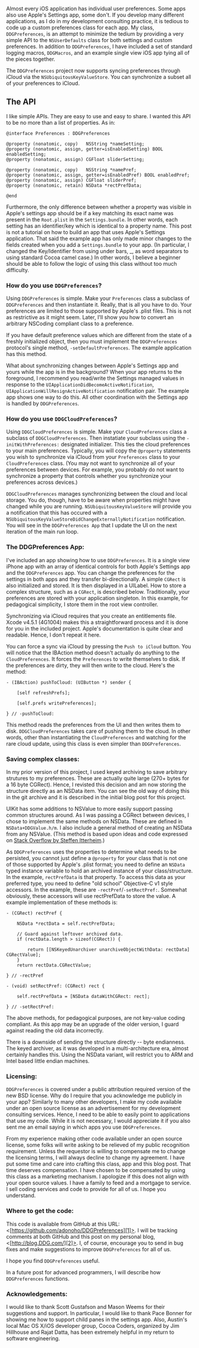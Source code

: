 Almost every iOS application has individual user preferences. Some apps also
use Apple's Settings app, some don't. If you develop many different
applications, as I do in my development consulting practice, it is tedious to
code up a custom preferences class for each app. My class, `DDGPreferences`, is
an attempt to minimize the tedium by providing a very simple API to the
`NSUserDefaults` class for both settings and custom preferences. In addition to
`DDGPreferences`, I have included a set of standard logging macros, `DDGMacros`,
and an example single view iOS app tying all of the pieces together.

The `DDGPreferences` project now supports syncing preferences through
iCloud via the `NSUbiquitousKeyValueStore`. You can synchronize a subset
all of your preferences to iCloud.

## The API

I like simple APIs. They are easy to use and easy to share. I wanted this API
to be no more than a list of properties. As in:

	@interface Preferences : DDGPreferences
	
	@property (nonatomic, copy)   NSString *nameSetting;
	@property (nonatomic, assign, getter=isEnabledSetting) BOOL enabledSetting;
	@property (nonatomic, assign) CGFloat sliderSetting;
	
	@property (nonatomic, copy)   NSString *namePref;
	@property (nonatomic, assign, getter=isEnabledPref) BOOL enabledPref;
	@property (nonatomic, assign) CGFloat sliderPref;
	@property (nonatomic, retain) NSData *rectPrefData;
	
	@end
    
Furthermore, the only difference between whether a property was visible in
Apple's settings app should be if a key matching its exact name was present in
the `Root.plist` in the `Settings.bundle`. In other words, each setting has an
identifier/key which is identical to a property name. This post is not a
tutorial on how to build an app that uses Apple's Settings application. That
said the example app has only made minor changes to the fields created when
you add a `Settings.bundle` to your app. (In particular, I changed the
Key/Identifier from using under bars, _, as word separators to using standard
Cocoa camel case.) In other words, I believe a beginner should be able to
follow the logic of using this class without too much difficulty.

### How do you use `DDGPreferences`?

Using `DDGPreferences` is simple. Make your `Preferences` class a subclass of
`DDGPreferences` and then instantiate it. Really, that is all you have to do.
Your preferences are limited to those supported by Apple's .plist files. This
is not as restrictive as it might seem. Later, I'll show you how to convert an
arbitrary NSCoding compliant class to a preference.

If you have default preference values which are different from the state of a
freshly initialized object, then you must implement the `DDGPreferences`
protocol's single method, `-setDefaultPreferences`. The example application has
this method.

What about synchronizing changes between Apple's Settings app and yours while
the app is in the background? When your app returns to the foreground, I
recommend you read/write the Settings managed values in response to
the `UIApplicationDidBecomeActiveNotification`,
`UIApplicationWillResignActiveNotification` notification pair. The example app
shows one way to do this. All other coordination with the Settings app is
handled by `DDGPreferences`.

### How do you use `DDGCloudPreferences`?

Using `DDGCloudPreferences` is simple. Make your `CloudPreferences`
class a subclass of `DDGCloudPreferences`. Then instatiate your subclass
using the `-initWithPreferences:` designated initializer. This ties the
cloud preferences to your main preferences. Typically, you will copy the
`@property` statements you wish to synchronize via iCloud from your
`Preferences` class to your `CloudPreferences` class. (You may not want
to synchronize all of your preferences between devices. For example, you
probably do not want to synchronize a property that controls whether you
synchronize your preferences across devices.)

`DDGCloudPreferences` manages synchronizing between the cloud and local
storage. You do, though, have to be aware when properties might have
changed while you are running. `NSUbiquitousKeyValueStore` will provide
you a notification that this has occured with a
`NSUbiquitousKeyValueStoreDidChangeExternallyNotification` notification.
You will see in the `DDGPreferences App` that I update the UI on the
next iteration of the main run loop.

### The DDGPreferences App:

I've included an app showing how to use `DDGPreferences`. It is a single view
iPhone app with an array of identical controls for both Apple's Settings app
and the `DDGPreferences` app. You can change the preferences for the settings in
both apps and they transfer bi-directionally. A simple `CGRect` is also
initialized and stored. It is then displayed in a UILabel. How to store a
complex structure, such as a `CGRect`, is described below. Traditionally, your
preferences are stored with your application singleton. In this example, for
pedagogical simplicity, I store them in the root view controller.

Synchronizing via iCloud requires that you create an entitlements file.
Xcode v4.5.1 (4G1004) makes this a straightforward process and it is
done for you in the included project. Apple's documentation is quite
clear and readable. Hence, I don't repeat it here.

You can force a sync via iCloud by pressing the `Push to iCloud` button.
You will notice that the IBAction method doesn't actually do anything to
the `CloudPreferences`. It forces the `Preferences` to write themselves
to disk. If the preferences are dirty, they will then write to the
cloud. Here's the method:

	- (IBAction) pushToCloud: (UIButton *) sender {
			
		[self refreshPrefs];
			
		[self.prefs writePreferences];
			
	} // -pushToCloud:

This method reads the preferences from the UI and then writes them to
disk. `DDGCloudPreferences` takes care of pushing them to the cloud. In
other words, other than instantiating the `CloudPreferences` and
watching for the rare cloud update, using this class is even simpler
than `DDGPreferences`.

### Saving complex classes:

In my prior version of this project, I used keyed archiving to save
arbitrary strutures to my preferences. These are actually quite large
(270+ bytes for a 16 byte CGRect). Hence, I revisted this decision and
am now storing the structure directly as an NSData item. You can see the
old way of doing this in the git archive and it is described in the
initial blog post for this project.

UIKit has some additions to NSValue to more easily support passing
common structures around. As I was passing a CGRect between devices, I
chose to implement the same methods on NSData. These are defined in
`NSData+DDGValue.h/m`. I also include a general method of creating an
NSData from any NSValue. (This method is based upon ideas and code
expressed on [Stack Overflow by Steffen Itterheim](http://stackoverflow.com/questions/8447380/how-to-convert-nsvalue-to-nsdata-and-back).)

As `DDGPreferences` uses the properties to determine what needs to be
persisted, you cannot just define a `@property` for your class that is
not one of those supported by Apple's .plist format; you need to define
an `NSData` typed instance variable to hold an archived instance of your
class/structure. In the example, `rectPrefData` is that property. To
access this data as your preferred type, you need to define "old school"
Objective-C v1 style accessors. In the example, these are
`-rectPref`/`-setRectPref:`. Somewhat obviously, these accessors will
use rectPrefData to store the value. A example implementation of these
methods is:

    
	- (CGRect) rectPref {
		
		NSData *rectData = self.rectPrefData;
	
		// Guard against leftover archived data.
		if (rectData.length > sizeof(CGRect)) { 
				
			return [[NSKeyedUnarchiver unarchiveObjectWithData: rectData] CGRectValue];
		}
		return rectData.CGRectValue;
		
	} // -rectPref
	
	- (void) setRectPref: (CGRect) rect {
	
		self.rectPrefData = [NSData dataWithCGRect: rect];
	
	} // -setRectPref:

The above methods, for pedagogical purposes, are not key-value coding
compliant. As this app may be an upgrade of the older version, I guard
against reading the old data incorrectly.

There is a downside of sending the structure directly -- byte
endianness. The keyed archiver, as it was developed in a
multi-architecture era, almost certainly handles this. Using the NSData
variant, will restrict you to ARM and Intel based little endian machines.

### Licensing:

`DDGPreferences` is covered under a public attribution required version of the
new BSD license. Why do I require that you acknowledge me publicly in your
app? Similarly to many other developers, I make my code available under an
open source license as an advertisement for my development consulting
services. Hence, I need to be able to easily point to applications that use my
code. While it is not necessary, I would appreciate it if you also sent me an
email saying in which apps you use `DDGPreferences`.

From my experience making other code available under an open source license,
some folks will write asking to be relieved of my public recognition
requirement. Unless the requestor is willing to compensate me to change the
licensing terms, I will always decline to change my agreement. I have put some
time and care into crafting this class, app and this blog post. That time
deserves compensation. I have chosen to be compensated by using this class as
a marketing mechanism. I apologize if this does not align with your open
source values. I have a family to feed and a mortgage to service. I sell
coding services and code to provide for all of us. I hope you understand.

### Where to get the code:

This code is available from GitHub at this URL:
<[https://github.com/adonoho/DDGPreferences][1]>. I will be tracking comments
at both GitHub and this post on my personal blog, <[http://blog.DDG.com/][2]>.
I, of course, encourage you to send in bug fixes and make suggestions to
improve `DDGPreferences` for all of us.

   [1]: https://github.com/adonoho/DDGPreferences
   [2]: http://blog.DDG.com/?p=53

I hope you find `DDGPreferences` useful.

In a future post for advanced programmers, I will describe how `DDGPreferences`
functions.

### Acknowledgements:

I would like to thank Scott Gustafson and Mason Weems for their
suggestions and support. In particular, I would like to thank Pace
Bonner for showing me how to support child panes in the settings app.
Also, Austin's local Mac OS X/iOS developer group, Cocoa Coders,
organized by Jim Hillhouse and Rajat Datta, has been extremely helpful
in my return to software engineering.
